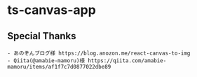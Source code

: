 # ts-canvas-app

## Special Thanks

    - あのぞんブログ様 https://blog.anozon.me/react-canvas-to-img
    - Qiita(@amabie-mamoru)様 https://qiita.com/amabie-mamoru/items/af1f7c7d0877022dbe89
